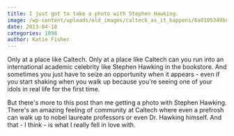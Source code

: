 ```yaml
---
title: I just got to take a photo with Stephen Hawking.
image: /wp-content/uploads/old_images/caltech_as_it_happens/6a0105349b8251970b01901b62f318970b.jpg
date: 2013-04-18
categories: 1098
author: Katie Fisher
---
```


Only at a place like Caltech. Only at a place like Caltech can you run into an international academic celebrity like Stephen Hawking in the bookstore. And sometimes you just have to seize an opportunity when it appears - even if you start shaking when you walk up because you're seeing one of your idols in real life for the first time.

But there's more to this post than me getting a photo with Stephen Hawking. There's an amazing feeling of community at Caltech where even a prefrosh can walk up to nobel laureate professors or even Dr. Hawking himself. And that - I think - is what I really fell in love with.

